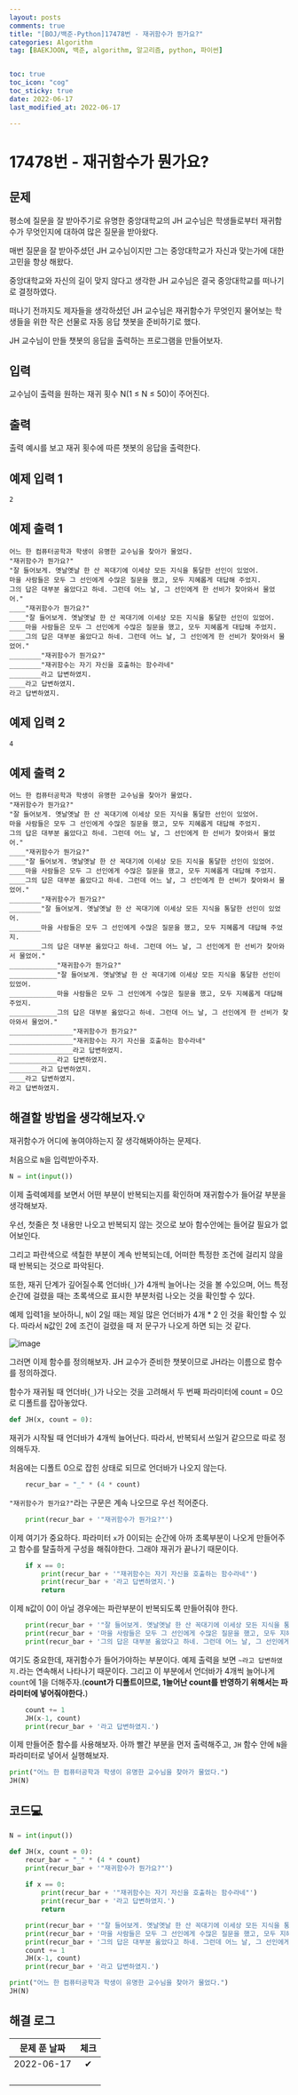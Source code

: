 ```yaml
---
layout: posts
comments: true
title: "[BOJ/백준-Python]17478번 - 재귀함수가 뭔가요?"
categories: Algorithm
tag: [BAEKJOON, 백준, algorithm, 알고리즘, python, 파이썬]


toc: true
toc_icon: "cog"
toc_sticky: true
date: 2022-06-17
last_modified_at: 2022-06-17

---
```




# 17478번 - 재귀함수가 뭔가요?



## 문제

평소에 질문을 잘 받아주기로 유명한 중앙대학교의 JH 교수님은 학생들로부터 재귀함수가 무엇인지에 대하여 많은 질문을 받아왔다.

매번 질문을 잘 받아주셨던 JH 교수님이지만 그는 중앙대학교가 자신과 맞는가에 대한 고민을 항상 해왔다.

중앙대학교와 자신의 길이 맞지 않다고 생각한 JH 교수님은 결국 중앙대학교를 떠나기로 결정하였다.

떠나기 전까지도 제자들을 생각하셨던 JH 교수님은 재귀함수가 무엇인지 물어보는 학생들을 위한 작은 선물로 자동 응답 챗봇을 준비하기로 했다.

JH 교수님이 만들 챗봇의 응답을 출력하는 프로그램을 만들어보자.



## 입력

교수님이 출력을 원하는 재귀 횟수 N(1 ≤ N ≤ 50)이 주어진다.



## 출력

출력 예시를 보고 재귀 횟수에 따른 챗봇의 응답을 출력한다.



## 예제 입력 1 

```
2
```



## 예제 출력 1

```
어느 한 컴퓨터공학과 학생이 유명한 교수님을 찾아가 물었다.
"재귀함수가 뭔가요?"
"잘 들어보게. 옛날옛날 한 산 꼭대기에 이세상 모든 지식을 통달한 선인이 있었어.
마을 사람들은 모두 그 선인에게 수많은 질문을 했고, 모두 지혜롭게 대답해 주었지.
그의 답은 대부분 옳았다고 하네. 그런데 어느 날, 그 선인에게 한 선비가 찾아와서 물었어."
____"재귀함수가 뭔가요?"
____"잘 들어보게. 옛날옛날 한 산 꼭대기에 이세상 모든 지식을 통달한 선인이 있었어.
____마을 사람들은 모두 그 선인에게 수많은 질문을 했고, 모두 지혜롭게 대답해 주었지.
____그의 답은 대부분 옳았다고 하네. 그런데 어느 날, 그 선인에게 한 선비가 찾아와서 물었어."
________"재귀함수가 뭔가요?"
________"재귀함수는 자기 자신을 호출하는 함수라네"
________라고 답변하였지.
____라고 답변하였지.
라고 답변하였지.
```



## 예제 입력 2 

```
4
```



## 예제 출력 2

```
어느 한 컴퓨터공학과 학생이 유명한 교수님을 찾아가 물었다.
"재귀함수가 뭔가요?"
"잘 들어보게. 옛날옛날 한 산 꼭대기에 이세상 모든 지식을 통달한 선인이 있었어.
마을 사람들은 모두 그 선인에게 수많은 질문을 했고, 모두 지혜롭게 대답해 주었지.
그의 답은 대부분 옳았다고 하네. 그런데 어느 날, 그 선인에게 한 선비가 찾아와서 물었어."
____"재귀함수가 뭔가요?"
____"잘 들어보게. 옛날옛날 한 산 꼭대기에 이세상 모든 지식을 통달한 선인이 있었어.
____마을 사람들은 모두 그 선인에게 수많은 질문을 했고, 모두 지혜롭게 대답해 주었지.
____그의 답은 대부분 옳았다고 하네. 그런데 어느 날, 그 선인에게 한 선비가 찾아와서 물었어."
________"재귀함수가 뭔가요?"
________"잘 들어보게. 옛날옛날 한 산 꼭대기에 이세상 모든 지식을 통달한 선인이 있었어.
________마을 사람들은 모두 그 선인에게 수많은 질문을 했고, 모두 지혜롭게 대답해 주었지.
________그의 답은 대부분 옳았다고 하네. 그런데 어느 날, 그 선인에게 한 선비가 찾아와서 물었어."
____________"재귀함수가 뭔가요?"
____________"잘 들어보게. 옛날옛날 한 산 꼭대기에 이세상 모든 지식을 통달한 선인이 있었어.
____________마을 사람들은 모두 그 선인에게 수많은 질문을 했고, 모두 지혜롭게 대답해 주었지.
____________그의 답은 대부분 옳았다고 하네. 그런데 어느 날, 그 선인에게 한 선비가 찾아와서 물었어."
________________"재귀함수가 뭔가요?"
________________"재귀함수는 자기 자신을 호출하는 함수라네"
________________라고 답변하였지.
____________라고 답변하였지.
________라고 답변하였지.
____라고 답변하였지.
라고 답변하였지.
```



 

##  해결할 방법을 생각해보자.💡

재귀함수가 어디에 놓여야하는지 잘 생각해봐야하는 문제다.

처음으로 `N`을 입력받아주자.

```python
N = int(input())
```

이제 출력예제를 보면서 어떤 부분이 반복되는지를 확인하며 재귀함수가 들어갈 부분을 생각해보자.

우선, 첫줄은 첫 내용만 나오고 반복되지 않는 것으로 보아 함수안에는 들어갈 필요가 없어보인다.

그리고 파란색으로 색칠한 부분이 계속 반복되는데, 어떠한 특정한 조건에 걸리지 않을 때 반복되는 것으로 파악된다.

또한, 재귀 단계가 깊어질수록 언더바(`_`)가 4개씩 늘어나는 것을 볼 수있으며, 어느 특정 순간에 걸렸을 때는 초록색으로 표시한 부분처럼 나오는 것을 확인할 수 있다.

예제 입력1을 보아하니, `N`이 2일 때는 제일 많은 언더바가 4개 * 2 인 것을 확인할 수 있다. 따라서 `N`값인 2에 조건이 걸렸을 때 저 문구가 나오게 하면 되는 것 같다.

![image](https://user-images.githubusercontent.com/75322297/174079117-7a404231-16d0-4a25-a3d4-5f79cfeda42c.png)

그러면 이제 함수를 정의해보자. JH 교수가 준비한 챗봇이므로 JH라는 이름으로 함수를 정의하겠다.

함수가 재귀될 때 언더바(`_`)가 나오는 것을 고려해서 두 번째 파라미터에 count = 0으로 디폴트를 잡아놓았다.

```python
def JH(x, count = 0):
```

재귀가 시작될 때 언더바가 4개씩 늘어난다. 따라서, 반복되서 쓰일거 같으므로 따로 정의해두자.

처음에는 디폴트 0으로 잡힌 상태로 되므로 언더바가 나오지 않는다.

```python
	recur_bar = "_" * (4 * count) 
```

`"재귀함수가 뭔가요?"`라는 구문은 계속 나오므로 우선 적어준다.

```python
	print(recur_bar + '"재귀함수가 뭔가요?"')
```

이제 여기가 중요하다. 파라미터 `x`가 0이되는 순간에 아까 초록부분이 나오게 만들어주고 함수를 탈출하게 구성을 해줘야한다. 그래야 재귀가 끝나기 때문이다.

```python
	if x == 0:
        print(recur_bar + '"재귀함수는 자기 자신을 호출하는 함수라네"')
        print(recur_bar + '라고 답변하였지.')
        return
```

이제 `N`값이 0이 아닐 경우에는 파란부분이 반복되도록 만들어줘야 한다.

```python
	print(recur_bar + '"잘 들어보게. 옛날옛날 한 산 꼭대기에 이세상 모든 지식을 통달한 선인이 있었어.')
    print(recur_bar + '마을 사람들은 모두 그 선인에게 수많은 질문을 했고, 모두 지혜롭게 대답해 주었지.')
    print(recur_bar + '그의 답은 대부분 옳았다고 하네. 그런데 어느 날, 그 선인에게 한 선비가 찾아와서 물었어."')
```

여기도 중요한데, 재귀함수가 들어가야하는 부분이다. 예제 출력을 보면 `~라고 답변하였지.`라는 연속해서 나타나기 때문이다. 그리고 이 부분에서 언더바가 4개씩 늘어나게 `count`에 1을 더해주자.(**count가 디폴트이므로, 1늘어난 count를 반영하기 위해서는 파라미터에 넣어줘야한다.**)

```python
	count += 1
    JH(x-1, count)
    print(recur_bar + '라고 답변하였지.')	
```

이제 만들어준 함수를 사용해보자. 아까 빨간 부분을 먼저 출력해주고, `JH` 함수 안에 `N`을 파라미터로 넣어서 실행해보자.

```python
print("어느 한 컴퓨터공학과 학생이 유명한 교수님을 찾아가 물었다.")
JH(N)
```







## 코드💻

```python
N = int(input())

def JH(x, count = 0):
    recur_bar = "_" * (4 * count)
    print(recur_bar + '"재귀함수가 뭔가요?"')
    
    if x == 0:
        print(recur_bar + '"재귀함수는 자기 자신을 호출하는 함수라네"')
        print(recur_bar + '라고 답변하였지.')
        return

    print(recur_bar + '"잘 들어보게. 옛날옛날 한 산 꼭대기에 이세상 모든 지식을 통달한 선인이 있었어.')
    print(recur_bar + '마을 사람들은 모두 그 선인에게 수많은 질문을 했고, 모두 지혜롭게 대답해 주었지.')
    print(recur_bar + '그의 답은 대부분 옳았다고 하네. 그런데 어느 날, 그 선인에게 한 선비가 찾아와서 물었어."')
    count += 1
    JH(x-1, count)
    print(recur_bar + '라고 답변하였지.')

print("어느 한 컴퓨터공학과 학생이 유명한 교수님을 찾아가 물었다.")
JH(N)
```





## 해결 로그 

| 문제 푼 날짜 | 체크 |
| :----------: | :--: |
|  2022-06-17  |  ✔   |
|              |      |
|              |      |
|              |      |
|              |      |



